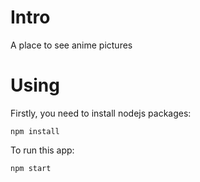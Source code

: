 # Intro
A place to see anime pictures
# Using
Firstly, you need to install nodejs packages:
```
npm install
```
To run this app:
```
npm start
```
